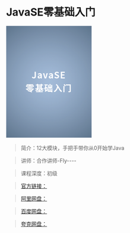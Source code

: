 # JavaSE零基础入门

![img](../../assets/Ciqah16ZHhuATACBAADaqI4cYOo313.png)

> 简介：12大模块，手把手带你从0开始学Java

> 讲师：合作讲师-Fly----

> 课程深度：初级

> [官方链接：]()

> [阿里网盘：]()

> [百度网盘：]()

> [夸克网盘：]()
